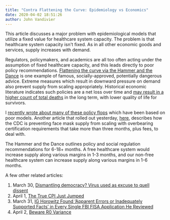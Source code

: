 ```yaml
---
title: "Contra Flattening the Curve: Epidemiology vs Economics"
date: 2020-04-02 18:51:26
author: John Vandivier
---
```




<!-- wp:paragraph -->
<p>This article discusses a major problem with epidemiological models that utilize a fixed value for healthcare system capacity. The problem is that healthcare system capacity isn't fixed. As in all other economic goods and services, supply increases with demand.</p>
<!-- /wp:paragraph -->

<!-- wp:paragraph -->
<p>Regulators, policymakers, and academics are all too often acting under the assumption of fixed healthcare capacity, and this leads directly to poor policy recommendations. <a href=\"https://medium.com/@tomaspueyo/coronavirus-the-hammer-and-the-dance-be9337092b56\">Flattening the curve via the Hammer and the Dance</a> is one example of famous, socially-approved, potentially dangerous advice. Extreme measures which result in downward pressure on demand also prevent supply from scaling appropriately. Historical economic literature indicates such policies are a net loss over time and <a href=\"https://www.bbc.com/news/world-asia-india-52002734\">may result in a higher count of total deaths</a> in the long term, with lower quality of life for survivors.</p>
<!-- /wp:paragraph -->

<!-- wp:paragraph -->
<p>I <a href=\"https://www.afterecon.com/economics-and-finance/a-quick-note-on-the-covid-death-rate-in-the-us/\">recently wrote about many of these policy flops</a> which have been based on poor models. Another article that rolled out yesterday, <a href=\"https://reason.com/2020/03/31/america-could-import-countless-more-face-masks-if-federal-regulators-would-get-out-of-the-way/\">here</a>, describes how the CDC is preventing face mask supply from scaling with overbearing certification requirements that take more than three months, plus fees, to deal with.</p>
<!-- /wp:paragraph -->

<!-- wp:paragraph -->
<p>The Hammer and the Dance outlines policy and social regulation recommendations for 6-18+ months. A free healthcare system would increase supply along various margins in 1-3 months, and our non-free healthcare system can increase supply along various margins in 1-6 months.</p>
<!-- /wp:paragraph -->

<!-- wp:paragraph -->
<p>A few other related articles:</p>
<!-- /wp:paragraph -->

<!-- wp:list {\"ordered\":true} -->
<ol><li>March 30, <a href=\"https://apnews.com/dffb2fa43d0c5fddc4508f2558603e67\">Dismantling democracy? Virus used as excuse to quell dissent</a></li><li>April 1, <a href=\"https://www.econlib.org/the-true-cpi-just-jumped/\">The True CPI Just Jumped</a></li><li>March 31, <a href=\"https://www.nationalreview.com/news/ig-horowitz-found-apparent-errors-or-inadequately-supported-facts-in-every-single-fbi-fisa-application-he-reviewed/\">IG Horowitz Found ‘Apparent Errors or Inadequately Supported Facts’ in Every Single FBI FISA Application He Reviewed</a></li><li>April 2, <a href=\"http://www.overcomingbias.com/2020/04/beware-r0-variance.html\">Beware R0 Variance</a></li></ol>
<!-- /wp:list -->

<!-- wp:paragraph -->
<p></p>
<!-- /wp:paragraph -->
